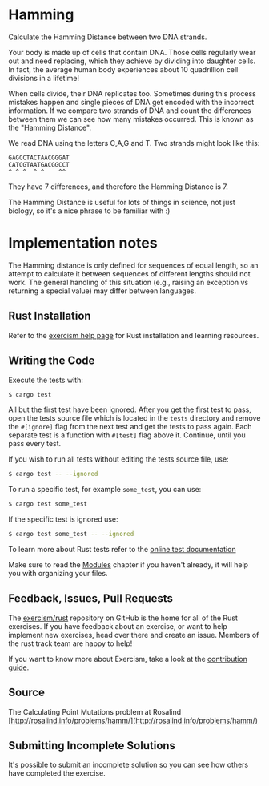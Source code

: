 # Hamming

Calculate the Hamming Distance between two DNA strands.

Your body is made up of cells that contain DNA. Those cells regularly wear out and need replacing, which they achieve by dividing into daughter cells. In fact, the average human body experiences about 10 quadrillion cell divisions in a lifetime!

When cells divide, their DNA replicates too. Sometimes during this process mistakes happen and single pieces of DNA get encoded with the incorrect information. If we compare two strands of DNA and count the differences between them we can see how many mistakes occurred. This is known as the "Hamming Distance".

We read DNA using the letters C,A,G and T. Two strands might look like this:

    GAGCCTACTAACGGGAT
    CATCGTAATGACGGCCT
    ^ ^ ^  ^ ^    ^^

They have 7 differences, and therefore the Hamming Distance is 7.

The Hamming Distance is useful for lots of things in science, not just biology, so it's a nice phrase to be familiar with :)

# Implementation notes

The Hamming distance is only defined for sequences of equal length, so
an attempt to calculate it between sequences of different lengths should
not work. The general handling of this situation (e.g., raising an
exception vs returning a special value) may differ between languages.

## Rust Installation

Refer to the [exercism help page][help-page] for Rust installation and learning
resources.

## Writing the Code

Execute the tests with:

```bash
$ cargo test
```

All but the first test have been ignored. After you get the first test to
pass, open the tests source file which is located in the `tests` directory
and remove the `#[ignore]` flag from the next test and get the tests to pass
again. Each separate test is a function with `#[test]` flag above it.
Continue, until you pass every test.

If you wish to run all tests without editing the tests source file, use:

```bash
$ cargo test -- --ignored
```

To run a specific test, for example `some_test`, you can use:

```bash
$ cargo test some_test
```

If the specific test is ignored use:

```bash
$ cargo test some_test -- --ignored
```

To learn more about Rust tests refer to the [online test documentation][rust-tests]

Make sure to read the [Modules](https://doc.rust-lang.org/book/ch07-02-modules-and-use-to-control-scope-and-privacy.html) chapter if you
haven't already, it will help you with organizing your files.

## Feedback, Issues, Pull Requests

The [exercism/rust](https://github.com/exercism/rust) repository on GitHub is the home for all of the Rust exercises. If you have feedback about an exercise, or want to help implement new exercises, head over there and create an issue. Members of the rust track team are happy to help!

If you want to know more about Exercism, take a look at the [contribution guide](https://github.com/exercism/docs/blob/master/contributing-to-language-tracks/README.md).

[help-page]: https://exercism.io/tracks/rust/learning
[modules]: https://doc.rust-lang.org/book/ch07-02-modules-and-use-to-control-scope-and-privacy.html
[cargo]: https://doc.rust-lang.org/book/ch14-00-more-about-cargo.html
[rust-tests]: https://doc.rust-lang.org/book/ch11-02-running-tests.html

## Source

The Calculating Point Mutations problem at Rosalind [http://rosalind.info/problems/hamm/](http://rosalind.info/problems/hamm/)

## Submitting Incomplete Solutions
It's possible to submit an incomplete solution so you can see how others have completed the exercise.
